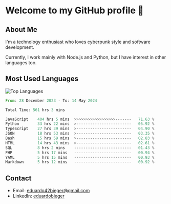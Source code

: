 # Welcome to my GitHub profile 👋

## About Me
I'm a technology enthusiast who loves cyberpunk style and software development.

Currently, I work mainly with Node.js and Python, but I have interest in other languages too.

## Most Used Languages
![Top Languages](https://github-readme-stats.vercel.app/api/top-langs/?username=eduardobieger&layout=compact&theme=radical)

<!--START_SECTION:waka-->

```rust
From: 28 December 2023 - To: 14 May 2024

Total Time: 561 hrs 3 mins

JavaScript    404 hrs 5 mins  >>>>>>>>>>>>>>>>>>-------   71.63 %
Python        33 hrs 22 mins  >------------------------   05.92 %
TypeScript    27 hrs 39 mins  >------------------------   04.90 %
JSON          18 hrs 53 mins  >------------------------   03.35 %
Bash          15 hrs 59 mins  >------------------------   02.83 %
HTML          14 hrs 43 mins  >------------------------   02.61 %
SQL           8 hrs 2 mins    -------------------------   01.43 %
PHP           5 hrs 17 mins   -------------------------   00.94 %
YAML          5 hrs 15 mins   -------------------------   00.93 %
Markdown      5 hrs 12 mins   -------------------------   00.92 %
```

<!--END_SECTION:waka-->

## Contact
- Email: eduardo42bieger@gmail.com 
- LinkedIn: [eduardobieger](https://www.linkedin.com/in/eduardo-bieger/)
